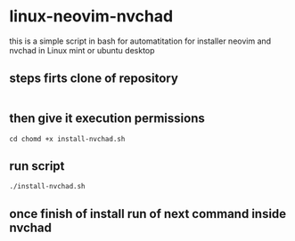 # linux-neovim-nvchad
this is a simple script in bash for automatitation for installer neovim and nvchad in Linux mint or ubuntu desktop
## steps firts clone of repository 
<pre><code></code></pre>
## then give it execution permissions
<pre><code>cd chomd +x install-nvchad.sh</code></pre>
## run script
<pre><code>./install-nvchad.sh</code></pre>
## once finish of install run of next command inside nvchad
<pre><code></code></pre>
